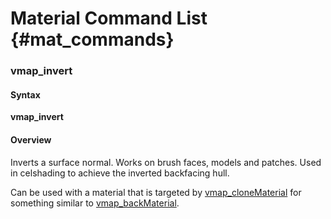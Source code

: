 # Material Command List {#mat_commands}

### vmap_invert
#### Syntax

**vmap_invert**

#### Overview

Inverts a surface normal. Works on brush faces, models and patches. Used
in celshading to achieve the inverted backfacing hull.

Can be used with a material that is targeted by
[vmap_cloneMaterial](vmap_cloneMaterial)
for something similar to
[vmap_backMaterial](vmap_backMaterial).